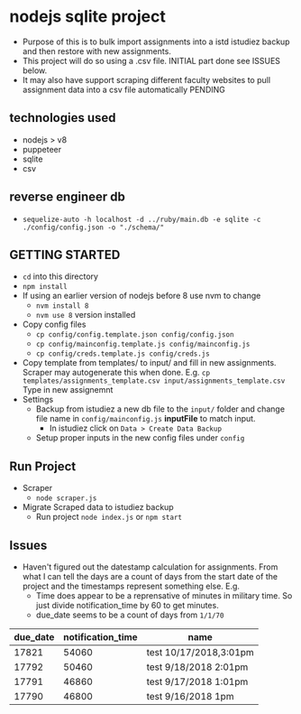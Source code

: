 # nodejs sqlite project

* Purpose of this is to bulk import assignments into a istd istudiez backup and then restore with new assignments.
* This project will do so using a .csv file. INITIAL part done see ISSUES below.
* It may also have support scraping different faculty websites to pull assignment data into a csv file automatically PENDING

## technologies used

* nodejs > v8
* puppeteer
* sqlite
* csv

## reverse engineer db

* `sequelize-auto -h localhost -d ../ruby/main.db -e sqlite -c ./config/config.json -o "./schema/"`

## GETTING STARTED

* `cd` into this directory
* `npm install`
* If using an earlier version of nodejs before 8 use nvm to change
  * `nvm install 8`
  * `nvm use 8` version installed
* Copy config files
  * `cp config/config.template.json config/config.json`
  * `cp config/mainconfig.template.js config/mainconfig.js`
  * `cp config/creds.template.js config/creds.js`
* Copy template from templates/ to input/ and fill in new assignments. Scraper may autogenerate this when done. E.g. `cp templates/assignments_template.csv input/assignments_template.csv` Type in new assignemnt
* Settings
    * Backup from istudiez a new db file to the `input/` folder and change file name in `config/mainconfig.js` **inputFile** to match input.
        * In istudiez click on `Data > Create Data Backup`
    * Setup proper inputs in the new config files under `config`

## Run Project

* Scraper
    * `node scraper.js`
* Migrate Scraped data to istudiez backup
    * Run project `node index.js` or `npm start`

## Issues

* Haven't figured out the datestamp calculation for assignments. From what I can tell the days are a count of days from the start date of the project and the timestamps represent something else. E.g.
  * Time does appear to be a reprensative of minutes in military time. So just divide notification_time by 60 to get minutes.
  * due_date seems to be a count of days from `1/1/70`

| due_date | notification_time | name                    |
|----------|-------------------|-------------------------|
| 17821    | 54060             |  test 10/17/2018,3:01pm |
| 17792    | 50460             | test 9/18/2018 2:01pm   |
| 17791    | 46860             | test 9/17/2018 1:01pm   |
| 17790    | 46800             | test 9/16/2018 1pm      |